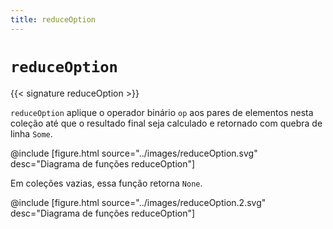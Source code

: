 ```yaml
---
title: reduceOption
---
```


# `reduceOption`

{{< signature reduceOption >}}

`reduceOption` aplique o operador binário `op` aos pares de elementos nesta coleção até que o resultado final seja calculado e retornado com quebra de linha `Some`.

@include [figure.html source="../images/reduceOption.svg" desc="Diagrama de funções reduceOption"]

Em coleções vazias, essa função retorna `None`.

@include [figure.html source="../images/reduceOption.2.svg" desc="Diagrama de funções reduceOption"]
